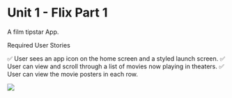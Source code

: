 # Unit 1 - Flix Part 1

A  film tipstar App.


Required User Stories

✅ User sees an app icon on the home screen and a styled launch screen.
✅ User can view and scroll through a list of movies now playing in theaters.
✅ User can view the movie posters in each row.


<img src = 'https://submissions.us-east-1.linodeobjects.com/ios_university/aFHWcOqd.gif'>
